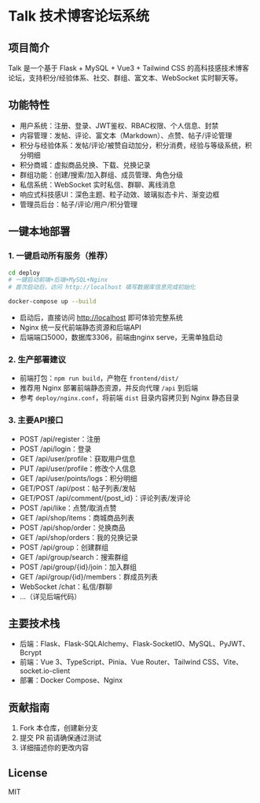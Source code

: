 # Talk 技术博客论坛系统

## 项目简介
Talk 是一个基于 Flask + MySQL + Vue3 + Tailwind CSS 的高科技感技术博客论坛，支持积分/经验体系、社交、群组、富文本、WebSocket 实时聊天等。

## 功能特性
- 用户系统：注册、登录、JWT鉴权、RBAC权限、个人信息、封禁
- 内容管理：发帖、评论、富文本（Markdown）、点赞、帖子/评论管理
- 积分与经验体系：发帖/评论/被赞自动加分，积分消费，经验与等级系统，积分明细
- 积分商城：虚拟商品兑换、下载、兑换记录
- 群组功能：创建/搜索/加入群组、成员管理、角色分级
- 私信系统：WebSocket 实时私信、群聊、离线消息
- 响应式科技感UI：深色主题、粒子动效、玻璃拟态卡片、渐变边框
- 管理员后台：帖子/评论/用户/积分管理

## 一键本地部署

### 1. 一键启动所有服务（推荐）
```bash
cd deploy
# 一键启动前端+后端+MySQL+Nginx
# 首次启动后，访问 http://localhost 填写数据库信息完成初始化

docker-compose up --build
```
- 启动后，直接访问 [http://localhost](http://localhost) 即可体验完整系统
- Nginx 统一反代前端静态资源和后端API
- 后端端口5000，数据库3306，前端由nginx serve，无需单独启动

### 2. 生产部署建议
- 前端打包：`npm run build`，产物在 `frontend/dist/`
- 推荐用 Nginx 部署前端静态资源，并反向代理 `/api` 到后端
- 参考 `deploy/nginx.conf`，将前端 `dist` 目录内容拷贝到 Nginx 静态目录

### 3. 主要API接口
- POST /api/register：注册
- POST /api/login：登录
- GET /api/user/profile：获取用户信息
- PUT /api/user/profile：修改个人信息
- GET /api/user/points/logs：积分明细
- GET/POST /api/post：帖子列表/发帖
- GET/POST /api/comment/{post_id}：评论列表/发评论
- POST /api/like：点赞/取消点赞
- GET /api/shop/items：商城商品列表
- POST /api/shop/order：兑换商品
- GET /api/shop/orders：我的兑换记录
- POST /api/group：创建群组
- GET /api/group/search：搜索群组
- POST /api/group/{id}/join：加入群组
- GET /api/group/{id}/members：群成员列表
- WebSocket /chat：私信/群聊
- ...（详见后端代码）

## 主要技术栈
- 后端：Flask、Flask-SQLAlchemy、Flask-SocketIO、MySQL、PyJWT、Bcrypt
- 前端：Vue 3、TypeScript、Pinia、Vue Router、Tailwind CSS、Vite、socket.io-client
- 部署：Docker Compose、Nginx

## 贡献指南
1. Fork 本仓库，创建新分支
2. 提交 PR 前请确保通过测试
3. 详细描述你的更改内容

## License
MIT 